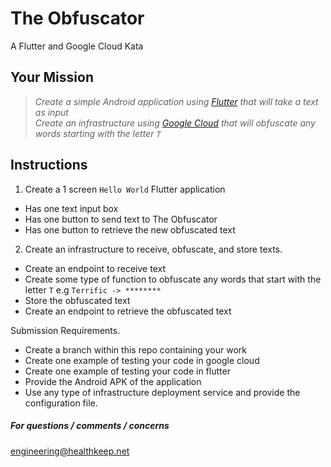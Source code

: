 # The Obfuscator
A Flutter and Google Cloud Kata


## Your Mission

 > *Create a simple Android application using [Flutter](https://flutter.dev/) that will take a text as input*\
 > *Create an infrastructure using [Google Cloud](https://cloud.google.com/) that will obfuscate any words starting with the letter `T`*


## Instructions 
1. Create a 1 screen `Hello World` Flutter application
- Has one text input box
- Has one button to send text to The Obfuscator
- Has one button to retrieve the new obfuscated text
2. Create an infrastructure to receive, obfuscate, and store texts. 
- Create an endpoint to receive text
- Create some type of function to obfuscate any words that start with the letter `T` e.g `Terrific -> ********`
- Store the obfuscated text
- Create an endpoint to retrieve the obfuscated text


Submission Requirements. 
- Create a branch within this repo containing your work
- Create one example of testing your code in google cloud
- Create one example of testing your code in flutter
- Provide the Android APK of the application
- Use any type of infrastructure deployment service and provide the configuration file. 



##### For questions / comments / concerns
engineering@healthkeep.net

